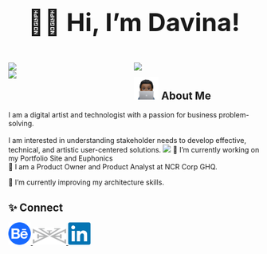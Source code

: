 <h1 align="center" style="font-size:50px" vertical-align="middle"> ✌🏾 Hi, I’m Davina!</h1>
<br>

<img width = "50%" align = "left" src = "https://github-readme-stats.vercel.app/api?username=davinawooley&theme=algolia" />
<img width = "50%" align = "left" src = "https://github-readme-stats.vercel.app/api/top-langs/?username=davinawooley&layout=compact&theme=algolia" />
<img width = "50%" align = "left" src = "https://github-readme-streak-stats.herokuapp.com/?user=davinawooley&theme=dark&background=040f2c&ring=0badfe" />
<h2> <img height = "45" src = "dewComp.PNG" display = "inline-block"/> About Me</h2>
I am a digital artist and technologist with a passion for business problem-solving.<br><br>I am interested in understanding stakeholder needs to develop effective, technical, and artistic user-centered solutions. 
<img width = "45%" align = "inline" src = "https://skills.thijs.gg/icons?i=java,js,py,react,mysql,html,css&theme=light" />
🔭 I’m currently working on my Portfolio Site and Euphonics<br>
🔭 I am a Product Owner and Product Analyst at NCR Corp GHQ.<br>

🌱 I’m currently improving my architecture skills.

<h2> ✨ Connect </h2>     
<a href = "https://www.behance.com/davinawooley" target="_blank"> <img height = "45" align = "inline" src = "behance.png" />
</a>
<a href = "https://www.davinawooley.com" target="_blank"> <img height = "35" align = "inline" src = "LogoGrey.png" />
</a>
<a href = "https://www.linkedin.com/in/davinawooley/" target="_blank"> <img height = "45" align = "inline" src = "li.png" />
</a>
<br><br><br>

